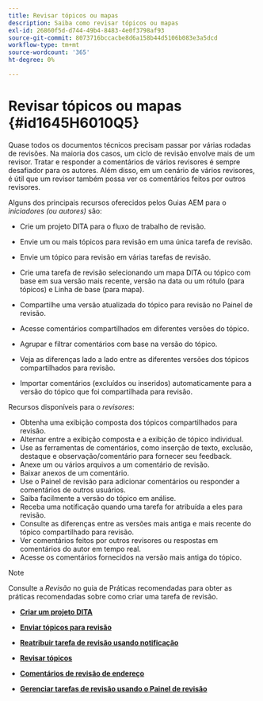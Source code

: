 ```yaml
---
title: Revisar tópicos ou mapas
description: Saiba como revisar tópicos ou mapas
exl-id: 26860f5d-d744-49b4-8483-4e0f3798af93
source-git-commit: 8073716bccacbe8d6a158b44d5106b083e3a5dcd
workflow-type: tm+mt
source-wordcount: '365'
ht-degree: 0%

---
```


# Revisar tópicos ou mapas {#id1645H6010Q5}

Quase todos os documentos técnicos precisam passar por várias rodadas de revisões. Na maioria dos casos, um ciclo de revisão envolve mais de um revisor. Tratar e responder a comentários de vários revisores é sempre desafiador para os autores. Além disso, em um cenário de vários revisores, é útil que um revisor também possa ver os comentários feitos por outros revisores.

Alguns dos principais recursos oferecidos pelos Guias AEM para o *iniciadores \(ou autores\)* são:

- Crie um projeto DITA para o fluxo de trabalho de revisão.
- Envie um ou mais tópicos para revisão em uma única tarefa de revisão.

- Envie um tópico para revisão em várias tarefas de revisão.

- Crie uma tarefa de revisão selecionando um mapa DITA ou tópico com base em sua versão mais recente, versão na data ou um rótulo \(para tópicos\) e Linha de base \(para mapa\).

- Compartilhe uma versão atualizada do tópico para revisão no Painel de revisão.

- Acesse comentários compartilhados em diferentes versões do tópico.

- Agrupar e filtrar comentários com base na versão do tópico.

- Veja as diferenças lado a lado entre as diferentes versões dos tópicos compartilhados para revisão.

- Importar comentários \(excluídos ou inseridos\) automaticamente para a versão do tópico que foi compartilhada para revisão.


Recursos disponíveis para o *revisores*:

- Obtenha uma exibição composta dos tópicos compartilhados para revisão.
- Alternar entre a exibição composta e a exibição de tópico individual.
- Use as ferramentas de comentários, como inserção de texto, exclusão, destaque e observação/comentário para fornecer seu feedback.
- Anexe um ou vários arquivos a um comentário de revisão.
- Baixar anexos de um comentário.
- Use o Painel de revisão para adicionar comentários ou responder a comentários de outros usuários.
- Saiba facilmente a versão do tópico em análise.
- Receba uma notificação quando uma tarefa for atribuída a eles para revisão.
- Consulte as diferenças entre as versões mais antiga e mais recente do tópico compartilhado para revisão.
- Ver comentários feitos por outros revisores ou respostas em comentários do autor em tempo real.
- Acesse os comentários fornecidos na versão mais antiga do tópico.

>[!NOTE]
>
> Consulte a *Revisão* no guia de Práticas recomendadas para obter as práticas recomendadas sobre como criar uma tarefa de revisão.

- **[Criar um projeto DITA](authoring-create-dita-project.md)**

- **[Enviar tópicos para revisão](review-send-topics-for-review.md)**

- **[Reatribuir tarefa de revisão usando notificação](reassign-review-using-notification.md)**

- **[Revisar tópicos](review-topics.md)**

- **[Comentários de revisão de endereço](review-address-review-comments.md)**

- **[Gerenciar tarefas de revisão usando o Painel de revisão](review-manage-tasks-review-dashboard.md)**
